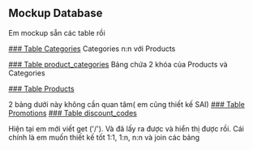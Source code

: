 ## Mockup Database
Em mockup sẵn các table rồi


[### Table Categories](https://www.mockaroo.com/667e02f0)
Categories n:n với Products

[### Table product_categories](https://www.mockaroo.com/fc314ab0)
Bảng chứa 2 khóa của Products và Categories

[### Table Products](https://www.mockaroo.com/9e78e580)

2 bảng dưới này không cần quan tâm( em cũng thiết kế SAI)
[### Table Promotions](https://www.mockaroo.com/49434cf0)
[### Table discount_codes](https://www.mockaroo.com/a9d3c7b0)

Hiện tại em mới viết get ('/'). Và đã lấy ra được và hiển thị được rồi. Cái chính là em muốn thiết kế tốt 1:1, 1:n, n:n và join các bảng
